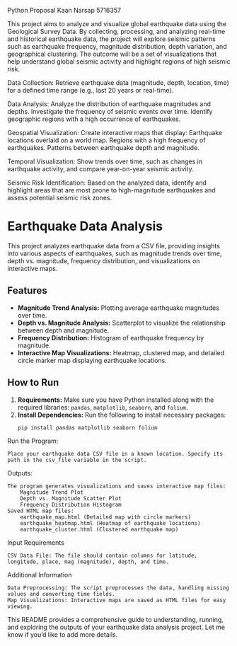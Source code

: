 Python Proposal Kaan Narsap 5716357

This project aims to analyze and visualize global earthquake data using the Geological Survey Data. By collecting, processing, and analyzing real-time and historical earthquake data, the project will explore seismic patterns such as earthquake frequency, magnitude distribution, depth variation, and geographical clustering. The outcome will be a set of visualizations that help understand global seismic activity and highlight regions of high seismic risk.

Data Collection:
  Retrieve earthquake data (magnitude, depth, location, time) for a defined time range (e.g., last 20 years or real-time).

Data Analysis:
 Analyze the distribution of earthquake magnitudes and depths.
    Investigate the frequency of seismic events over time.
    Identify geographic regions with a high occurrence of earthquakes.

Geospatial Visualization: Create interactive maps that display:
Earthquake locations overlaid on a world map.
    Regions with a high frequency of earthquakes.
    Patterns between earthquake depth and magnitude.

Temporal Visualization: 
  Show trends over time, such as changes in earthquake activity, and compare year-on-year seismic activity.
  
Seismic Risk Identification: 
Based on the analyzed data, identify and highlight areas that are most prone to high-magnitude earthquakes and assess potential seismic risk zones.

# Earthquake Data Analysis

This project analyzes earthquake data from a CSV file, providing insights into various aspects of earthquakes, such as magnitude trends over time, depth vs. magnitude, frequency distribution, and visualizations on interactive maps.

## Features

- **Magnitude Trend Analysis:** Plotting average earthquake magnitudes over time.
- **Depth vs. Magnitude Analysis:** Scatterplot to visualize the relationship between depth and magnitude.
- **Frequency Distribution:** Histogram of earthquake frequency by magnitude.
- **Interactive Map Visualizations:** Heatmap, clustered map, and detailed circle marker map displaying earthquake locations.

## How to Run

1. **Requirements:** Make sure you have Python installed along with the required libraries: `pandas`, `matplotlib`, `seaborn`, and `folium`.
2. **Install Dependencies:** Run the following to install necessary packages:
   ```bash
   pip install pandas matplotlib seaborn folium

Run the Program:

    Place your earthquake data CSV file in a known location. Specify its path in the csv_file variable in the script.

Outputs:

    The program generates visualizations and saves interactive map files:
        Magnitude Trend Plot
        Depth vs. Magnitude Scatter Plot
        Frequency Distribution Histogram
    Saved HTML map files:
        earthquake_map.html (Detailed map with circle markers)
        earthquake_heatmap.html (Heatmap of earthquake locations)
        earthquake_cluster.html (Clustered earthquake map)

Input Requirements

    CSV Data File: The file should contain columns for latitude, longitude, place, mag (magnitude), depth, and time.

Additional Information

    Data Preprocessing: The script preprocesses the data, handling missing values and converting time fields.
    Map Visualizations: Interactive maps are saved as HTML files for easy viewing.

This README provides a comprehensive guide to understanding, running, and exploring the outputs of your earthquake data analysis project. Let me know if you’d like to add more details.

